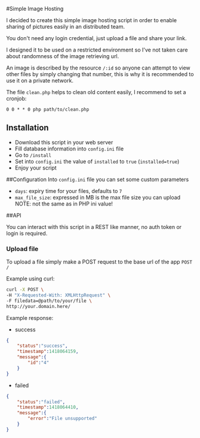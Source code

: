 #Simple Image Hosting

I decided to create this simple image hosting script in order to enable sharing of pictures easily in an distributed team. 

You don't need any login credential, just upload a file and share your link. 

I designed it to be used on a restricted environment so I've not taken care about randomness of the image retrieving url. 

An image is described by the resource `/:id` so anyone can attempt to view other files by simply changing that number, this is why it is recommended to use it on a private network.

The file `clean.php` helps to clean old content easily, I recommend to set a cronjob: 

```
0 0 * * 0 php path/to/clean.php
``` 

## Installation

- Download this script in your web server
- Fill database information into `config.ini` file
- Go to `/install`
- Set into `config.ini` the value of `installed` to `true` (`installed=true`)
- Enjoy your script

##Configuration
Into `config.ini` file you can set some custom parameters

- `days`: expiry time for your files, defaults to `7`
- `max_file_size`: expressed in MB is the max file size you can upload NOTE: not the same as in PHP ini value!

##API

You can interact with this script in a REST like manner, no auth token or login is required. 

### Upload file

To upload a file simply make a POST request to the base url of the app `POST /`

Example using curl:

```bash
curl -X POST \
-H "X-Requested-With: XMLHttpRequest" \
-F filedata=@path/to/your/file \
http://your.domain.here/
```

Example response:

- success
```json
{  
    "status":"success",
    "timestamp":1418064159,
    "message":{  
        "id":"4"
    }
}
```

- failed

```json
{  
    "status":"failed",
    "timestamp":1418064410,
    "message":{  
        "error":"File unsupported"
    }
}
```